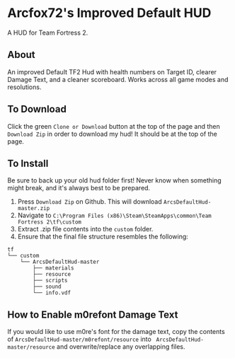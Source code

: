 Arcfox72's Improved Default HUD
=======

A HUD for Team Fortress 2.

About
-------

An improved Default TF2 Hud with health numbers on Target ID, clearer Damage Text, and a cleaner scoreboard. Works across all game modes and resolutions.

To Download
--------

Click the green `Clone or Download` button at the top of the page and then `Download Zip` in order to download my hud! It should be at the top of the page.

To Install
--------

Be sure to back up your old hud folder first! Never know when something might break, and it's always best to be prepared.

1. Press `Download Zip` on Github. This will download `ArcsDefaultHud-master.zip`
2. Navigate to `C:\Program Files (x86)\Steam\SteamApps\common\Team Fortress 2\tf\custom`
3. Extract .zip file contents into the `custom` folder.
4. Ensure that the final file structure resembles the following:
```
tf
└── custom
    └── ArcsDefaultHud-master
        ├── materials
        ├── resource
        ├── scripts
        ├── sound
        └── info.vdf
```

How to Enable m0refont Damage Text
--------
If you would like to use m0re's font for the damage text, copy the contents of `ArcsDefaultHud-master/m0refont/resource` into ` ArcsDefaultHud-master/resource` and overwrite/replace any overlapping files.
